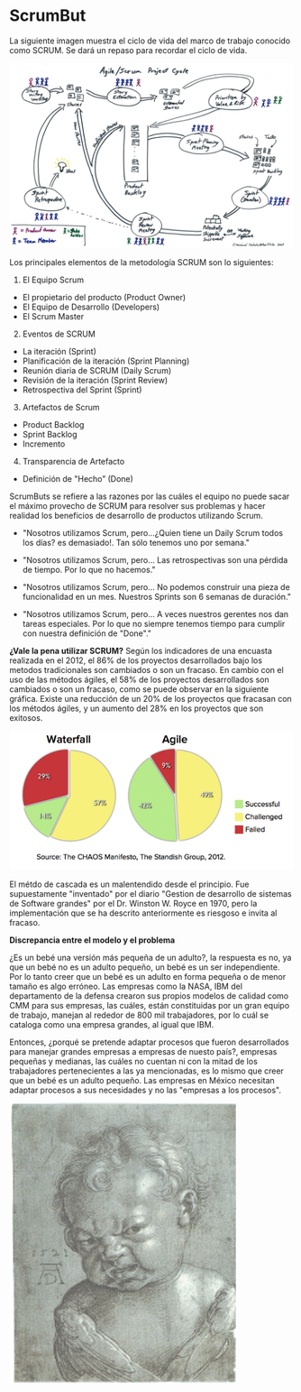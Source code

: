 # ScrumBut

La siguiente imagen muestra el ciclo de vida del marco de trabajo conocido como SCRUM.
Se dará un repaso para recordar el ciclo de vida.

![Ciclo de vida de SCRUM](images/ciclodevidascrum.jpg)

Los principales elementos de la metodología SCRUM son lo siguientes:

1. El Equipo Scrum
 * El propietario del producto (Product Owner)
 * El Equipo de Desarrollo (Developers)
 * El Scrum Master
2. Eventos de SCRUM
 * La iteración (Sprint)
 * Planificación de la iteración (Sprint Planning)
 * Reunión diaria de SCRUM (Daily Scrum)
 * Revisión de la iteración (Sprint Review)
 * Retrospectiva del Sprint (Sprint)
3. Artefactos de Scrum
 * Product Backlog
 * Sprint Backlog
 * Incremento
4. Transparencia de Artefacto
 * Definición de "Hecho” (Done)

ScrumButs se refiere a las razones por las cuáles el equipo no puede sacar el máximo provecho de SCRUM para resolver sus problemas y hacer realidad los beneficios de desarrollo de productos utilizando Scrum.

* "Nosotros utilizamos Scrum, pero...¿Quien tiene un Daily Scrum todos los días? es demasiado!. Tan sólo tenemos uno por semana."

* "Nosotros utilizamos Scrum, pero... Las retrospectivas son una pérdida de tiempo. Por lo que no hacemos."

* "Nosotros utilizamos Scrum, pero... No podemos construir una pieza de funcionalidad en un mes. Nuestros Sprints son 6 semanas de duración."

* "Nosotros utilizamos Scrum, pero... A veces nuestros gerentes nos dan tareas especiales. Por lo que no siempre tenemos tiempo para cumplir con nuestra definición de "Done"."


__¿Vale la pena utilizar SCRUM?__
Según los indicadores de una encuasta realizada en el 2012, el 86% de los proyectos desarrollados bajo los metodos tradicionales son cambiados o son un fracaso.
En cambio con el uso de las métodos ágiles, el 58% de los proyectos desarrollados son cambiados o son un fracaso, como se puede observar en la siguiente gráfica.
Existe una reducción de un 20% de los proyectos que fracasan con los métodos ágiles, y un aumento del 28% en los proyectos que son exitosos. 

![Graficas](images/grafica.png)

El métdo de cascada es un malentendido desde el principio.
Fue supuestamente "inventado" por el diario "Gestion de desarrollo de sistemas de Software grandes" por el Dr. Winston W. Royce en 1970, pero la implementación que se ha descrito anteriormente es riesgoso e invita al fracaso.

__Discrepancia entre el modelo y el problema__

¿Es un bebé una versión más pequeña de un adulto?, la respuesta es no, ya que un bebé no es un adulto pequeño, un bebé es un ser independiente. Por lo tanto creer que un bebé es un adulto en forma pequeña o de menor tamaño es algo erróneo.
Las empresas como la NASA, IBM del departamento de la defensa crearon sus propios modelos de calidad como CMM para sus empresas, las cuáles, están constituidas por un gran equipo de trabajo, manejan al rededor de 800 mil trabajadores, por lo cuál se cataloga como una empresa grandes, al igual que IBM.

Entonces, ¿porqué se pretende adaptar procesos que fueron desarrollados para manejar grandes empresas a empresas de nuesto país?, empresas pequeñas y medianas, las cuáles no cuentan ni con la mitad de los trabajadores pertenecientes a las ya mencionadas, es lo mismo que creer que un bebé es un adulto pequeño.
Las empresas en México necesitan adaptar procesos a sus necesidades y no las "empresas a los procesos".

![Adulto pequeño](images/Bebe.png)
